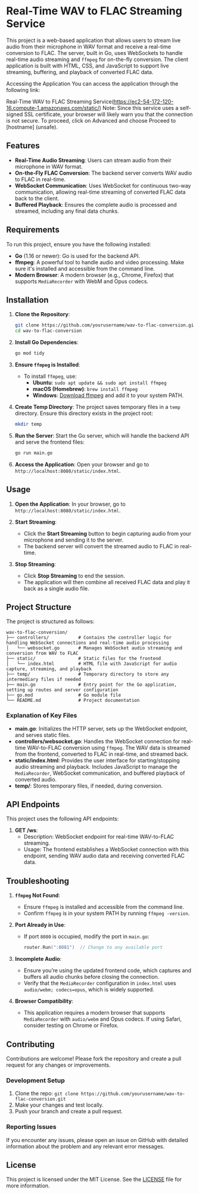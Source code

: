 # Real-Time WAV to FLAC Streaming Service

This project is a web-based application that allows users to stream live audio from their microphone in WAV format and receive a real-time conversion to FLAC. The server, built in Go, uses WebSockets to handle real-time audio streaming and `ffmpeg` for on-the-fly conversion. The client application is built with HTML, CSS, and JavaScript to support live streaming, buffering, and playback of converted FLAC data.

Accessing the Application
You can access the application through the following link:

Real-Time WAV to FLAC Streaming Service(https://ec2-54-172-120-16.compute-1.amazonaws.com/static/)
Note: Since this service uses a self-signed SSL certificate, your browser will likely warn you that the connection is not secure. To proceed, click on Advanced and choose Proceed to [hostname] (unsafe).

## Features

- **Real-Time Audio Streaming**: Users can stream audio from their microphone in WAV format.
- **On-the-Fly FLAC Conversion**: The backend server converts WAV audio to FLAC in real-time.
- **WebSocket Communication**: Uses WebSocket for continuous two-way communication, allowing real-time streaming of converted FLAC data back to the client.
- **Buffered Playback**: Ensures the complete audio is processed and streamed, including any final data chunks.

## Requirements

To run this project, ensure you have the following installed:

- **Go** (1.16 or newer): Go is used for the backend API.
- **ffmpeg**: A powerful tool to handle audio and video processing. Make sure it's installed and accessible from the command line.
- **Modern Browser**: A modern browser (e.g., Chrome, Firefox) that supports `MediaRecorder` with WebM and Opus codecs.

## Installation

1. **Clone the Repository**:
   ```bash
   git clone https://github.com/yourusername/wav-to-flac-conversion.git
   cd wav-to-flac-conversion
   ```

2. **Install Go Dependencies**:
   ```bash
   go mod tidy
   ```

3. **Ensure `ffmpeg` is Installed**:
   - To install `ffmpeg`, use:
     - **Ubuntu**: `sudo apt update && sudo apt install ffmpeg`
     - **macOS (Homebrew)**: `brew install ffmpeg`
     - **Windows**: [Download ffmpeg](https://ffmpeg.org/download.html) and add it to your system PATH.

4. **Create Temp Directory**:
   The project saves temporary files in a `temp` directory. Ensure this directory exists in the project root:
   ```bash
   mkdir temp
   ```

5. **Run the Server**:
   Start the Go server, which will handle the backend API and serve the frontend files:
   ```bash
   go run main.go
   ```

6. **Access the Application**:
   Open your browser and go to `http://localhost:8080/static/index.html`.

## Usage

1. **Open the Application**:
   In your browser, go to `http://localhost:8080/static/index.html`.

2. **Start Streaming**:
   - Click the **Start Streaming** button to begin capturing audio from your microphone and sending it to the server.
   - The backend server will convert the streamed audio to FLAC in real-time.

3. **Stop Streaming**:
   - Click **Stop Streaming** to end the session.
   - The application will then combine all received FLAC data and play it back as a single audio file.

## Project Structure

The project is structured as follows:

```
wav-to-flac-conversion/
├── controllers/           # Contains the controller logic for handling WebSocket connections and real-time audio processing
│   └── websocket.go       # Manages WebSocket audio streaming and conversion from WAV to FLAC
├── static/                # Static files for the frontend
│   └── index.html         # HTML file with JavaScript for audio capture, streaming, and playback
├── temp/                  # Temporary directory to store any intermediary files if needed
├── main.go                # Entry point for the Go application, setting up routes and server configuration
├── go.mod                 # Go module file
└── README.md              # Project documentation
```

### Explanation of Key Files

- **main.go**: Initializes the HTTP server, sets up the WebSocket endpoint, and serves static files.
- **controllers/websocket.go**: Handles the WebSocket connection for real-time WAV-to-FLAC conversion using `ffmpeg`. The WAV data is streamed from the frontend, converted to FLAC in real-time, and streamed back.
- **static/index.html**: Provides the user interface for starting/stopping audio streaming and playback. Includes JavaScript to manage the `MediaRecorder`, WebSocket communication, and buffered playback of converted audio.
- **temp/**: Stores temporary files, if needed, during conversion.

## API Endpoints

This project uses the following API endpoints:

1. **GET /ws**:
   - Description: WebSocket endpoint for real-time WAV-to-FLAC streaming.
   - Usage: The frontend establishes a WebSocket connection with this endpoint, sending WAV audio data and receiving converted FLAC data.

## Troubleshooting

1. **`ffmpeg` Not Found**:
   - Ensure `ffmpeg` is installed and accessible from the command line.
   - Confirm `ffmpeg` is in your system PATH by running `ffmpeg -version`.

2. **Port Already in Use**:
   - If port `8080` is occupied, modify the port in `main.go`:
     ```go
     router.Run(":8081")  // Change to any available port
     ```

3. **Incomplete Audio**:
   - Ensure you’re using the updated frontend code, which captures and buffers all audio chunks before closing the connection.
   - Verify that the `MediaRecorder` configuration in `index.html` uses `audio/webm; codecs=opus`, which is widely supported.

4. **Browser Compatibility**:
   - This application requires a modern browser that supports `MediaRecorder` with `audio/webm` and Opus codecs. If using Safari, consider testing on Chrome or Firefox.

## Contributing

Contributions are welcome! Please fork the repository and create a pull request for any changes or improvements.

### Development Setup

1. Clone the repo: `git clone https://github.com/yourusername/wav-to-flac-conversion.git`
2. Make your changes and test locally.
3. Push your branch and create a pull request.

### Reporting Issues

If you encounter any issues, please open an issue on GitHub with detailed information about the problem and any relevant error messages.

## License

This project is licensed under the MIT License. See the [LICENSE](LICENSE) file for more information.
